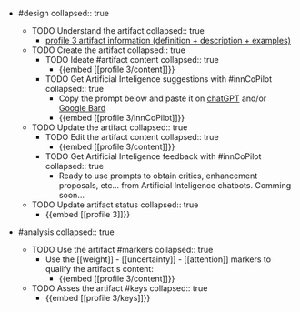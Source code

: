 
- #design
   collapsed:: true
  - TODO Understand the artifact
    collapsed:: true
    - [profile 3 artifact information (definition + description + examples)](https://go.innbok.com/#/page/innBoK%2Fprofile-%28id%29%2Finfo)
  - TODO Create the artifact
     collapsed:: true
    - TODO Ideate #artifact content
      collapsed:: true
      - {{embed [[profile 3/content]]}}
    - TODO Get Artificial Inteligence suggestions with #innCoPilot
      collapsed:: true
      - Copy the prompt below and paste it on [chatGPT](https://chat.openai.com) and/or [Google Bard](https://bard.google.com/chat)
      - {{embed [[profile 3/innCoPilot]]}}
  - TODO Update the artifact
    collapsed:: true
    - TODO Edit the artifact content
     collapsed:: true
      - {{embed [[profile 3/content]]}}
    - TODO Get Artificial Inteligence feedback with #innCoPilot
      collapsed:: true
      - Ready to use prompts to obtain critics, enhancement proposals, etc... from Artificial Inteligence chatbots. Comming soon...
  - TODO Update artifact status
    collapsed:: true
    - {{embed [[profile 3]]}}


- #analysis
  collapsed:: true
  - TODO Use the artifact #markers
    collapsed:: true
    - Use the [[weight]] - [[uncertainty]] - [[attention]] markers to qualify the artifact's content:
      - {{embed [[profile 3/content]]}}
  - TODO Asses the artifact #keys
    collapsed:: true
    - {{embed [[profile 3/keys]]}}



